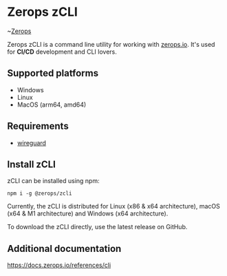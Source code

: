 # Zerops zCLI
~[Zerops](https://github.com/zeropsio/recipe-shared-assets/blob/main/covers/svg/cover-zcli.svg)

Zerops zCLI is a command line utility for working with [zerops.io](https://zerops.io). It's used 
for **CI/CD** development and CLI lovers.

## Supported platforms

* Windows
* Linux
* MacOS (arm64, amd64)

## Requirements

* [wireguard](https://www.wireguard.com)

## Install zCLI
zCLI can be installed using npm:

```
npm i -g @zerops/zcli
```

Currently, the zCLI is distributed for Linux (x86 & x64 architecture), macOS (x64 & M1 architecture) and Windows (x64 architecture).

To download the zCLI directly, use the latest release on GitHub.

## Additional documentation

https://docs.zerops.io/references/cli
